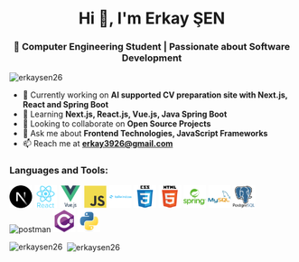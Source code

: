 <h1 align="center">Hi 👋, I'm Erkay ŞEN</h1>
<h3 align="center">🚀 Computer Engineering Student | Passionate about Software Development</h3>
<p align="left"> 
  <img src="https://komarev.com/ghpvc/?username=erkaysen26&label=Profile%20views&color=0e75b6&style=flat" alt="erkaysen26" /> 
</p>

- 🔭 Currently working on **AI supported CV preparation site with Next.js, React and Spring Boot**
- 🌱 Learning **Next.js, React.js, Vue.js, Java Spring Boot**
- 👯 Looking to collaborate on **Open Source Projects**
- 💬 Ask me about **Frontend Technologies, JavaScript Frameworks**
- 📫 Reach me at **erkay3926@gmail.com**

<h3 align="left">Languages and Tools:</h3>
<p align="left"> 
  <img src="https://raw.githubusercontent.com/devicons/devicon/master/icons/nextjs/nextjs-original.svg" alt="nextjs" width="40" height="40"/> 
  <img src="https://raw.githubusercontent.com/devicons/devicon/master/icons/react/react-original-wordmark.svg" alt="react" width="40" height="40"/>
  <img src="https://raw.githubusercontent.com/devicons/devicon/master/icons/vuejs/vuejs-original-wordmark.svg" alt="vuejs" width="40" height="40"/>
  <img src="https://raw.githubusercontent.com/devicons/devicon/master/icons/javascript/javascript-original.svg" alt="javascript" width="40" height="40"/> 
  <img src="https://raw.githubusercontent.com/devicons/devicon/master/icons/tailwindcss/tailwindcss-plain-wordmark.svg" alt="tailwindcss" width="40" height="40"/> 
  <img src="https://raw.githubusercontent.com/devicons/devicon/master/icons/css3/css3-original-wordmark.svg" alt="css3" width="40" height="40"/> 
  <img src="https://raw.githubusercontent.com/devicons/devicon/master/icons/html5/html5-original-wordmark.svg" alt="html5" width="40" height="40"/> 
  <img src="https://raw.githubusercontent.com/devicons/devicon/master/icons/spring/spring-original-wordmark.svg" alt="spring" width="40" height="40"/>
  <img src="https://raw.githubusercontent.com/devicons/devicon/master/icons/mysql/mysql-original-wordmark.svg" alt="mysql" width="40" height="40"/>
  <img src="https://raw.githubusercontent.com/devicons/devicon/master/icons/postgresql/postgresql-original-wordmark.svg" alt="postgresql" width="40" height="40"/>
  <img src="https://www.vectorlogo.zone/logos/getpostman/getpostman-icon.svg" alt="postman" width="40" height="40"/>
  <img src="https://raw.githubusercontent.com/devicons/devicon/master/icons/csharp/csharp-original.svg" alt="csharp" width="40" height="40"/>
  <img src="https://raw.githubusercontent.com/devicons/devicon/master/icons/python/python-original.svg" alt="python" width="40" height="40"/>
</p>

<p align="left">
  <img align="left" src="https://github-readme-stats.vercel.app/api/top-langs?username=erkaysen26&show_icons=true&locale=en&layout=compact" alt="erkaysen26" />
</p>

<p>&nbsp;
  <img align="center" src="https://github-readme-stats.vercel.app/api?username=erkaysen26&show_icons=true&locale=en" alt="erkaysen26" />
</p>
